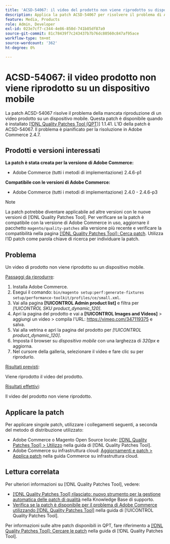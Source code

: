 ```yaml
---
title: 'ACSD-54067: il video del prodotto non viene riprodotto su dispositivi mobili'
description: Applica la patch ACSD-54067 per risolvere il problema di Adobe Commerce, se un video prodotto non viene riprodotto su un dispositivo mobile.
feature: Media, Products
role: Admin, Developer
exl-id: 023e7cf7-c344-4e86-850d-741b85df87a9
source-git-commit: 81c78439f7c243437b7b76dc80560c847af95ace
workflow-type: tm+mt
source-wordcount: '362'
ht-degree: 0%

---
```


# ACSD-54067: il video prodotto non viene riprodotto su un dispositivo mobile

La patch ACSD-54067 risolve il problema della mancata riproduzione di un video prodotto su un dispositivo mobile. Questa patch è disponibile quando è installato [[!DNL Quality Patches Tool (QPT)]](https://experienceleague.adobe.com/it/docs/commerce-knowledge-base/kb/announcements/commerce-announcements/magento-quality-patches-released-new-tool-to-self-serve-quality-patches) 1.1.41. L’ID della patch è ACSD-54067. Il problema è pianificato per la risoluzione in Adobe Commerce 2.4.7.

## Prodotti e versioni interessati

**La patch è stata creata per la versione di Adobe Commerce:**

* Adobe Commerce (tutti i metodi di implementazione) 2.4.6-p1

**Compatibile con le versioni di Adobe Commerce:**

* Adobe Commerce (tutti i metodi di implementazione) 2.4.0 - 2.4.6-p3

>[!NOTE]
>
>La patch potrebbe diventare applicabile ad altre versioni con le nuove versioni di [!DNL Quality Patches Tool]. Per verificare se la patch è compatibile con la versione di Adobe Commerce in uso, aggiornare il pacchetto `magento/quality-patches` alla versione più recente e verificare la compatibilità nella pagina [[!DNL Quality Patches Tool]: Cerca patch](https://experienceleague.adobe.com/tools/commerce-quality-patches/index.html?lang=it). Utilizza l’ID patch come parola chiave di ricerca per individuare la patch.

## Problema

Un video di prodotto non viene riprodotto su un dispositivo mobile.

<u>Passaggi da riprodurre</u>:

1. Installa Adobe Commerce.
1. Esegui il comando:
   `bin/magento setup:perf:generate-fixtures setup/performance-toolkit/profiles/ce/small.xml`.
1. Vai alla pagina **[!UICONTROL Admin product list]** e filtra per *[!UICONTROL SKU product_dynamic_120]*.
1. Apri la pagina del prodotto e vai a **[!UICONTROL Images and Videos]** > aggiungi un video > compila l&#39;URL: https://vimeo.com/347119375 e salva.
1. Vai alla vetrina e apri la pagina del prodotto per *[!UICONTROL product_dynamic_120]*.
1. Imposta il browser su *dispositivo mobile* con una larghezza di *320px* e aggiorna.
1. Nel cursore della galleria, selezionare il video e fare clic su per riprodurlo.

<u>Risultati previsti</u>:

Viene riprodotto il video del prodotto.

<u>Risultati effettivi</u>:

Il video del prodotto non viene riprodotto.

## Applicare la patch

Per applicare singole patch, utilizzare i collegamenti seguenti, a seconda del metodo di distribuzione utilizzato:

* Adobe Commerce o Magento Open Source locale: [[!DNL Quality Patches Tool] > Utilizzo](/help/tools/quality-patches-tool/usage.md) nella guida di [!DNL Quality Patches Tool].
* Adobe Commerce su infrastruttura cloud: [Aggiornamenti e patch > Applica patch](https://experienceleague.adobe.com/docs/commerce-cloud-service/user-guide/develop/upgrade/apply-patches.html?lang=it) nella guida Commerce su infrastruttura cloud.

## Lettura correlata

Per ulteriori informazioni su [!DNL Quality Patches Tool], vedere:

* [[!DNL Quality Patches Tool] rilasciato: nuovo strumento per la gestione automatica delle patch di qualità](https://experienceleague.adobe.com/it/docs/commerce-knowledge-base/kb/announcements/commerce-announcements/magento-quality-patches-released-new-tool-to-self-serve-quality-patches) nella Knowledge Base di supporto.
* [Verifica se la patch è disponibile per il problema di Adobe Commerce utilizzando  [!DNL Quality Patches Tool]](/help/tools/quality-patches-tool/patches-available-in-qpt/check-patch-for-magento-issue-with-magento-quality-patches.md) nella guida di [!UICONTROL Quality Patches Tool].


Per informazioni sulle altre patch disponibili in QPT, fare riferimento a [[!DNL Quality Patches Tool]: Cercare le patch](https://experienceleague.adobe.com/tools/commerce-quality-patches/index.html?lang=it) nella guida di [!DNL Quality Patches Tool].
